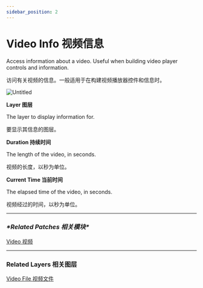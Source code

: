 ```yaml
---
sidebar_position: 2
---
```


# Video Info 视频信息

Access information about a video. Useful when building video player controls and information.

访问有关视频的信息。一般适用于在构建视频播放器控件和信息时。

![Untitled](https://s3.us-west-2.amazonaws.com/secure.notion-static.com/3a8f5208-5ca9-4e81-bcb7-05b0d67d97ed/Untitled.png?X-Amz-Algorithm=AWS4-HMAC-SHA256&X-Amz-Content-Sha256=UNSIGNED-PAYLOAD&X-Amz-Credential=AKIAT73L2G45EIPT3X45%2F20220602%2Fus-west-2%2Fs3%2Faws4_request&X-Amz-Date=20220602T182716Z&X-Amz-Expires=86400&X-Amz-Signature=02410cbf2b7d88804e1ac3bcf6f1dc773bdbf127779a1e8973f72f765bcde39f&X-Amz-SignedHeaders=host&response-content-disposition=filename%20%3D%22Untitled.png%22&x-id=GetObject)

**Layer 图层**

The layer to display information for.

要显示其信息的图层。

**Duration 持续时间**

The length of the video, in seconds.

视频的长度，以秒为单位。

**Current Time 当前时间**

The elapsed time of the video, in seconds.

视频经过的时间，以秒为单位。

------

### ***\*Related Patches 相关模块\****

[Video 视频](https://www.notion.so/Video-b20fc56064024814a3b7408ab447641c)

------

### Related Layers 相关图层

[Video File 视频文件](https://www.notion.so/Video-File-460f7fd4e7db40328e354f6306ede79a)

